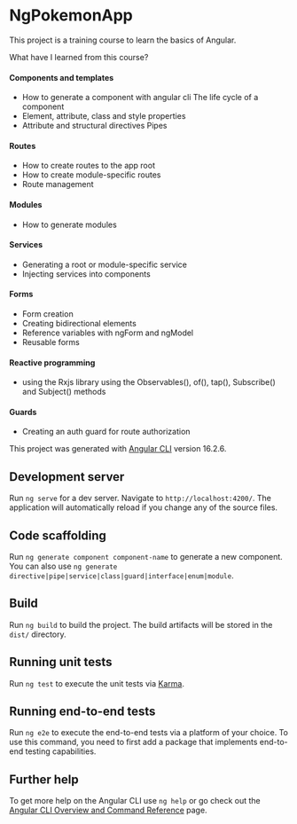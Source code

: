 # NgPokemonApp

This project is a training course to learn the basics of Angular.

What have I learned from this course?

#### Components and templates

- How to generate a component with angular cli
  The life cycle of a component
- Element, attribute, class and style properties
- Attribute and structural directives
  Pipes

#### Routes

- How to create routes to the app root
- How to create module-specific routes
- Route management

#### Modules

- How to generate modules

#### Services

- Generating a root or module-specific service
- Injecting services into components

#### Forms

- Form creation
- Creating bidirectional elements
- Reference variables with ngForm and ngModel
- Reusable forms

#### Reactive programming

- using the Rxjs library
  using the Observables(), of(), tap(), Subscribe() and Subject() methods

#### Guards

- Creating an auth guard for route authorization

This project was generated with [Angular CLI](https://github.com/angular/angular-cli) version 16.2.6.

## Development server

Run `ng serve` for a dev server. Navigate to `http://localhost:4200/`. The application will automatically reload if you change any of the source files.

## Code scaffolding

Run `ng generate component component-name` to generate a new component. You can also use `ng generate directive|pipe|service|class|guard|interface|enum|module`.

## Build

Run `ng build` to build the project. The build artifacts will be stored in the `dist/` directory.

## Running unit tests

Run `ng test` to execute the unit tests via [Karma](https://karma-runner.github.io).

## Running end-to-end tests

Run `ng e2e` to execute the end-to-end tests via a platform of your choice. To use this command, you need to first add a package that implements end-to-end testing capabilities.

## Further help

To get more help on the Angular CLI use `ng help` or go check out the [Angular CLI Overview and Command Reference](https://angular.io/cli) page.
